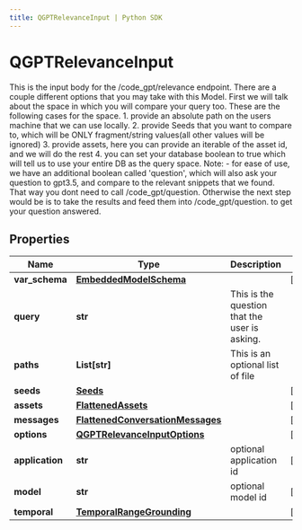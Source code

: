 ```yaml
---
title: QGPTRelevanceInput | Python SDK
---
```


# QGPTRelevanceInput

This is the input body for the /code_gpt/relevance endpoint.  There are a couple different options that you may take with this Model.  First we will talk about the space in which you will compare your query too. These are the following cases for the space. 1. provide an absolute path on the users machine that we can use locally. 2. provide Seeds that you want to compare to, which will be ONLY fragment/string values(all other values will be ignored) 3. provide assets, here you can provide an iterable of the asset id, and we will do the rest 4. you can set your database boolean to true which will tell us to use your entire DB as the query space.  Note: - for ease of use, we have an additional boolean called 'question', which will also ask your question to gpt3.5, and compare to the relevant snippets that we found. That way you dont need to call /code_gpt/question. Otherwise the next step would be is to take the results and feed them into /code_gpt/question. to get your question answered.

## Properties

Name | Type | Description | Notes
------------ | ------------- | ------------- | -------------
**var_schema** | [**EmbeddedModelSchema**](EmbeddedModelSchema) |  | [optional] 
**query** | **str** | This is the question that the user is asking. | 
**paths** | **List[str]** | This is an optional list of file || folder paths. | [optional] 
**seeds** | [**Seeds**](Seeds) |  | [optional] 
**assets** | [**FlattenedAssets**](FlattenedAssets) |  | [optional] 
**messages** | [**FlattenedConversationMessages**](FlattenedConversationMessages) |  | [optional] 
**options** | [**QGPTRelevanceInputOptions**](QGPTRelevanceInputOptions) |  | [optional] 
**application** | **str** | optional application id | [optional] 
**model** | **str** | optional model id | [optional] 
**temporal** | [**TemporalRangeGrounding**](TemporalRangeGrounding) |  | [optional] 


